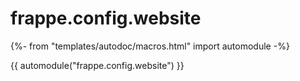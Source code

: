 # frappe.config.website

{%- from "templates/autodoc/macros.html" import automodule -%}

{{ automodule("frappe.config.website") }}